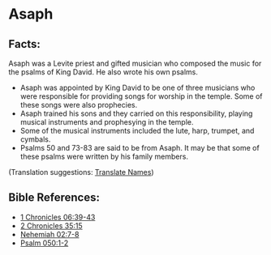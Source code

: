 # Asaph #

## Facts: ##

Asaph was a Levite priest and gifted musician who composed the music for the psalms of King David. He also wrote his own psalms.

* Asaph was appointed by King David to be one of three musicians who were responsible for providing songs for worship in the temple. Some of these songs were also prophecies.
* Asaph trained his sons and they carried on this responsibility, playing musical instruments and prophesying in the temple.
* Some of the musical instruments included the lute, harp, trumpet, and cymbals.
* Psalms 50 and 73-83 are said to be from Asaph. It may be that some of these psalms were written by his family members.

(Translation suggestions: [Translate Names](en/ta-vol1/translate/man/translate-names))



## Bible References: ##

* [1 Chronicles 06:39-43](en/tn/1ch/help/06/39)
* [2 Chronicles 35:15](en/tn/2ch/help/35/15)
* [Nehemiah 02:7-8](en/tn/neh/help/02/07)
* [Psalm 050:1-2](en/tn/psa/help/50/01)